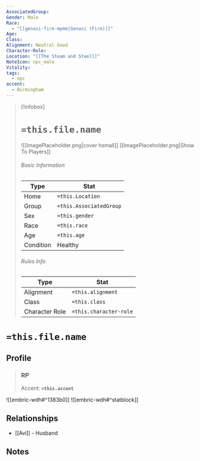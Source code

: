 ```yaml
---
AssociatedGroup: 
Gender: Male
Race:
  - "[[genasi-fire-mpmm|Genasi (Fire)]]"
Age: 
Class: 
Alignment: Neutral Good
Character-Role: 
Location: "[[The Steam and Steel]]"
NoteIcon: npc_male
Vitality: 
tags:
  - npc
accent:
  - Birmingham
---
```




> [!infobox]
> # `=this.file.name`
> ![[ImagePlaceholder.png|cover hsmall]]
> [[ImagePlaceholder.png|Show To Players]]
> ###### Basic Information
> Type |  Stat |
> ---|---|
> Home | `=this.Location` |
> Group | `=this.AssociatedGroup` |
> Sex | `=this.gender` |
> Race | `=this.race` |
> Age | `=this.age` |
> Condition | Healthy |
> ###### Rules Info
> Type |  Stat |
> ---|---|
> Alignment | `=this.alignment` |
> Class | `=this.class` |
> Character Role | `=this.character-role` |

# `=this.file.name`
## Profile

> ### RP
> Accent: **`=this.accent`**

![[embric-wdh#^1383b0]]
![[embric-wdh#^statblock]]

## Relationships
- [[Avi]] - Husband

## Notes
